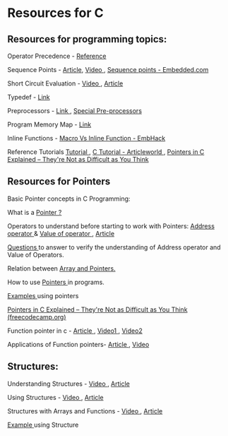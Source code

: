 # Resources for C
## Resources for programming topics:


Operator Precedence - <a href="https://docs.microsoft.com/en-us/cpp/c-language/precedence-and-order-of-evaluation?view=msvc-160&viewFallbackFrom=vs-2019" target="_blank">Reference</a>

Sequence Points - <a href="https://riptutorial.com/c/topic/1275/sequence-points" target="_blank">Article</a>, <a href="https://www.youtube.com/watch?v=hCLsW1qttZ0" target="_blank">Video </a> , <a href="https://www.embedded.com/sequence-points/" target="_blank">Sequence points - Embedded.com </a>

Short Circuit Evaluation - <a href="https://www.youtube.com/watch?v=1nmlWtmtUB0" target="_blank">Video </a>, <a href="https://riptutorial.com/c/example/16442/short-circuit-behavior-of-logical-operators" target="_blank">Article</a>

Typedef - <a href="https://overiq.com/c-programming-101/typedef-statement-in-c/" target="_blank">Link </a>

Preprocessors - <a href="https://www.tutorialspoint.com/cprogramming/c_preprocessors.htm" target="_blank"> Link </a> , <a href="https://embetronicx.com/tutorials/p_language/c/stringizing-and-token-pasting-operators-in-c-programming/" target="_blank"> Special Pre-processors </a>

Program Memory Map - <a href="https://embetronicx.com/tutorials/p_language/c/compilation-steps-and-memory-layout-of-the-c-program/#Memory_Layout_of_the_C_Program" target="_blank"> Link </a>

Inline Functions - <a href="https://www.embhack.com/macro-vs-inline-functions/" target="_blank"> Macro Vs Inline Function - EmbHack </a>

Reference Tutorials
<a href="https://overiq.com/c-programming-101/" target="_blank"> Tutorial </a>, <a href="https://aticleworld.com/c-tutorial/" target="_blank"> C Tutorial - Articleworld </a>, <a href="https://www.freecodecamp.org/news/pointers-in-c-are-not-as-difficult-as-you-think/" target="_blank"> Pointers in C Explained – They're Not as Difficult as You Think </a>

## Resources for Pointers


Basic Pointer concepts in C Programming:

What is a <a href="https://youtu.be/sY-s7O0FiYE" target="_blank"> Pointer ? </a>

Operators to understand before starting to work with Pointers: <a href="https://youtu.be/b3G9RjG4l2s" target="_blank">Address operator </a>  & <a href="https://youtu.be/xlt_bEqfnxg" target="_blank"> Value of operator </a> , <a href="https://www.programiz.com/c-programming/c-pointers" target="_blank"> Article </a>

<a href="https://youtu.be/cEphEIMaqms" target="_blank"> Questions </a> to answer to verify the understanding of Address operator and Value of Operators.

Relation between <a href="https://www.programiz.com/c-programming/c-pointers-arrays" target="_blank">Array and Pointers. </a>

How to use <a href="https://www.tutorialspoint.com/cprogramming/c_pointers.htm" target="_blank"> Pointers </a> in programs.

<a href="https://www.programiz.com/c-programming/c-pointer-examples" target="_blank"> Examples </a> using pointers

<a href="https://www.freecodecamp.org/news/pointers-in-c-are-not-as-difficult-as-you-think/" target="_blank"> Pointers in C Explained – They're Not as Difficult as You Think (freecodecamp.org) </a>

Function pointer in c - <a href="https://aticleworld.com/use-of-function-pointer-in-c/" target="_blank"> Article </a>, <a href="https://youtu.be/o854340s2zc" target="_blank">Video1 </a>, <a href="https://youtu.be/BRsv3ZXoHto" target="_blank">Video2 </a>

Applications of Function pointers- <a href="https://aticleworld.com/c-function-pointer/" target="_blank">Article </a>, <a href="https://youtu.be/wQ-gWwKKeP4" target="_blank"> Video </a>

## Structures:

Understanding Structures - <a href="https://youtu.be/X3lJa6N323I" target="_blank"> Video </a>, <a href="https://www.programiz.com/c-programming/c-structures" target="_blank">Article</a>

Using Structures - <a href="https://youtu.be/JBzwkBz2JOo" target="_blank"> Video </a>, <a href="https://www.programiz.com/c-programming/c-structures-pointers" target="_blank">Article</a>

Structures with Arrays and Functions -  <a href="https://youtu.be/xKHaKpd5Nnw" target="_blank"> Video </a>, <a href="https://www.programiz.com/c-programming/c-structure-function" target="_blank">Article</a>

<a href="https://github.com/cbourke/CSCE155-C-Lab11.git" target="_blank"> Example </a> using Structure





